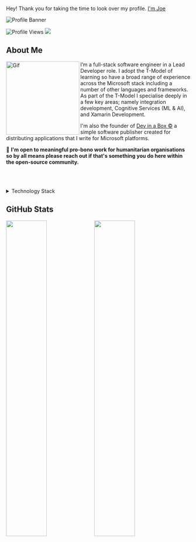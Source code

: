 Hey! Thank you for taking the time to look over my profile. [I'm Joe](https://joetomkinson.dev)

![Profile Banner](https://user-images.githubusercontent.com/17493722/187394640-0461f42d-79c6-4924-a2b5-8b49f6fb6bea.png)

![Profile Views](https://komarev.com/ghpvc/?username=JoeTomkinson&color=blue)  <a href="mailto:hello@joetomkinson.dev?"><img src="https://img.shields.io/badge/Email-Hello%40joetomkinson.dev-red"/></a> 

## About Me

<img align="left" alt="Gif" src="https://user-images.githubusercontent.com/17493722/187396410-415e8cf8-ffdf-4b49-b088-109ae94d9d35.gif" width="200" />

I’m a full-stack software engineer in a Lead Developer role. I adopt the T-Model of learning so have a broad range of experience across the Microsoft stack including a number of other languages and frameworks. As part of the T-Model I specialise deeply in a few key areas; namely integration development, Cognitive Services (ML & AI), and Xamarin Development.

I'm also the founder of [Dev in a Box ©](https://devinabox.dev) a simple software publisher created for distributing applications that I write for Microsoft platforms.

:gem: **I'm open to meaningful pro-bono work for humanitarian organisations so by all means please reach out if that's something you do here within the open-source community.**

<br/><br/>

<details>
  <summary>Technology Stack</summary>
 </br>
 
  - .NET Family (Including .Net Core)
  - C#
  - Microsoft Cognitive Services
  - ASP.Net
  - Js, React.js
  - Xamarin.Forms
  - Xamarin.Native
  - Java
  - Others in varying level of confidence.
</details>


## GitHub Stats

<p>
  <img width="47%" src="https://github-readme-stats.vercel.app/api?username=JoeTomkinson&layout=compact&theme=cobalt&include_all_commits=true" />
  <img width="47%" src="https://github-readme-stats.vercel.app/api/top-langs/?username=JoeTomkinson&show_icons=true&hide_border=true&layout=compact&langs_count=8&hide=javascript"/>
</p>
